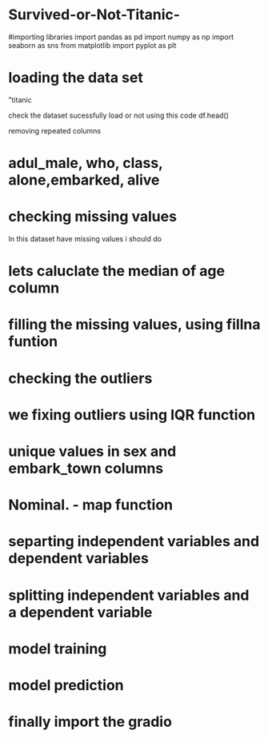 # Survived-or-Not-Titanic-
#importing libraries
import pandas as pd
import numpy as np
import seaborn as sns
from matplotlib import pyplot as plt

# loading the data set
"titanic

check the dataset sucessfully load or not using this code df.head()

removing repeated columns
# adul_male, who, class, alone,embarked, alive

# checking missing values
In this dataset have missing values i should do
# lets caluclate the median of age column
 # filling the missing values, using fillna funtion

# checking the outliers
# we fixing outliers using IQR function

# unique values in sex and embark_town columns
# Nominal.  - map function

# separting independent variables and dependent variables

# splitting independent variables and a dependent variable

# model training

# model prediction

# finally import the gradio